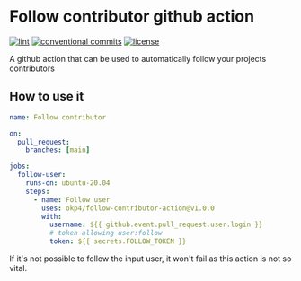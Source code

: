 # Follow contributor github action

[![lint](https://img.shields.io/github/workflow/status/okp4/follow-contributor-action/Lint?label=lint&style=for-the-badge)](https://github.com/okp4/follow-contributor-action/actions/workflows/lint.yml)
[![conventional commits](https://img.shields.io/badge/Conventional%20Commits-1.0.0-yellow.svg?style=for-the-badge)](https://conventionalcommits.org)
[![license](https://img.shields.io/badge/License-BSD_3--Clause-blue.svg?style=for-the-badge)](https://opensource.org/licenses/BSD-3-Clause)

A github action that can be used to automatically follow your projects contributors

## How to use it

```yaml
name: Follow contributor

on:
  pull_request:
    branches: [main]

jobs:
  follow-user:
    runs-on: ubuntu-20.04
    steps:
      - name: Follow user
        uses: okp4/follow-contributor-action@v1.0.0
        with:
          username: ${{ github.event.pull_request.user.login }}
          # token allowing user:follow
          token: ${{ secrets.FOLLOW_TOKEN }}
```

If it's not possible to follow the input user, it won't fail as this action is not so vital.
